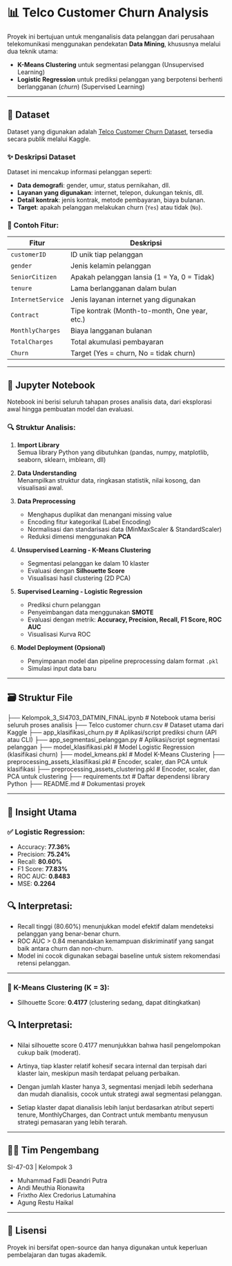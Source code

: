 # 📊 Telco Customer Churn Analysis

Proyek ini bertujuan untuk menganalisis data pelanggan dari perusahaan telekomunikasi menggunakan pendekatan **Data Mining**, khususnya melalui dua teknik utama:
- **K-Means Clustering** untuk segmentasi pelanggan (Unsupervised Learning)
- **Logistic Regression** untuk prediksi pelanggan yang berpotensi berhenti berlangganan (*churn*) (Supervised Learning)

---

## 📂 Dataset

Dataset yang digunakan adalah [Telco Customer Churn Dataset](https://www.kaggle.com/datasets/blastchar/telco-customer-churn), tersedia secara publik melalui Kaggle.

### ✨ Deskripsi Dataset
Dataset ini mencakup informasi pelanggan seperti:
- **Data demografi**: gender, umur, status pernikahan, dll.
- **Layanan yang digunakan**: internet, telepon, dukungan teknis, dll.
- **Detail kontrak**: jenis kontrak, metode pembayaran, biaya bulanan.
- **Target**: apakah pelanggan melakukan churn (`Yes`) atau tidak (`No`).

### 🔢 Contoh Fitur:
| Fitur              | Deskripsi                                         |
|--------------------|---------------------------------------------------|
| `customerID`       | ID unik tiap pelanggan                            |
| `gender`           | Jenis kelamin pelanggan                           |
| `SeniorCitizen`    | Apakah pelanggan lansia (1 = Ya, 0 = Tidak)       |
| `tenure`           | Lama berlangganan dalam bulan                     |
| `InternetService`  | Jenis layanan internet yang digunakan             |
| `Contract`         | Tipe kontrak (Month-to-month, One year, etc.)     |
| `MonthlyCharges`   | Biaya langganan bulanan                           |
| `TotalCharges`     | Total akumulasi pembayaran                        |
| `Churn`            | Target (Yes = churn, No = tidak churn)            |

---

## 📓 Jupyter Notebook

Notebook ini berisi seluruh tahapan proses analisis data, dari eksplorasi awal hingga pembuatan model dan evaluasi.

### 🔍 Struktur Analisis:
1. **Import Library**  
   Semua library Python yang dibutuhkan (pandas, numpy, matplotlib, seaborn, sklearn, imblearn, dll)

2. **Data Understanding**  
   Menampilkan struktur data, ringkasan statistik, nilai kosong, dan visualisasi awal.

3. **Data Preprocessing**  
   - Menghapus duplikat dan menangani missing value
   - Encoding fitur kategorikal (Label Encoding)
   - Normalisasi dan standarisasi data (MinMaxScaler & StandardScaler)
   - Reduksi dimensi menggunakan **PCA**

4. **Unsupervised Learning - K-Means Clustering**
   - Segmentasi pelanggan ke dalam 10 klaster
   - Evaluasi dengan **Silhouette Score**
   - Visualisasi hasil clustering (2D PCA)

5. **Supervised Learning - Logistic Regression**
   - Prediksi churn pelanggan
   - Penyeimbangan data menggunakan **SMOTE**
   - Evaluasi dengan metrik: **Accuracy, Precision, Recall, F1 Score, ROC AUC**
   - Visualisasi Kurva ROC

6. **Model Deployment (Opsional)**
   - Penyimpanan model dan pipeline preprocessing dalam format `.pkl`
   - Simulasi input data baru

---

## 🗃️ Struktur File
├── Kelompok_3_SI4703_DATMIN_FINAL.ipynb         # Notebook utama berisi seluruh proses analisis
├── Telco customer churn.csv                      # Dataset utama dari Kaggle
├── app_klasifikasi_churn.py                      # Aplikasi/script prediksi churn (API atau CLI)
├── app_segmentasi_pelanggan.py                   # Aplikasi/script segmentasi pelanggan
├── model_klasifikasi.pkl                          # Model Logistic Regression (klasifikasi churn)
├── model_kmeans.pkl                               # Model K-Means Clustering
├── preprocessing_assets_klasifikasi.pkl           # Encoder, scaler, dan PCA untuk klasifikasi
├── preprocessing_assets_clustering.pkl            # Encoder, scaler, dan PCA untuk clustering
├── requirements.txt                               # Daftar dependensi library Python
├── README.md                                      # Dokumentasi proyek

---

## 🧠 Insight Utama

### ✅ Logistic Regression:
- Accuracy: **77.36%**
- Precision: **75.24%**
- Recall: **80.60%**
- F1 Score: **77.83%**
- ROC AUC: **0.8483**
- MSE: **0.2264**

## 🔍 Interpretasi:
- Recall tinggi (80.60%) menunjukkan model efektif dalam mendeteksi pelanggan yang benar-benar churn.
- ROC AUC > 0.84 menandakan kemampuan diskriminatif yang sangat baik antara churn dan non-churn.
- Model ini cocok digunakan sebagai baseline untuk sistem rekomendasi retensi pelanggan.

---

### 🔹 K-Means Clustering (K = 3):
- Silhouette Score: **0.4177** (clustering sedang, dapat ditingkatkan)

## 🔍 Interpretasi:

- Nilai silhouette score 0.4177 menunjukkan bahwa hasil pengelompokan cukup baik (moderat).

- Artinya, tiap klaster relatif kohesif secara internal dan terpisah dari klaster lain, meskipun masih terdapat peluang perbaikan.

- Dengan jumlah klaster hanya 3, segmentasi menjadi lebih sederhana dan mudah dianalisis, cocok untuk strategi awal segmentasi pelanggan.

- Setiap klaster dapat dianalisis lebih lanjut berdasarkan atribut seperti tenure, MonthlyCharges, dan Contract untuk membantu menyusun strategi pemasaran yang lebih terarah.

---

## 👨‍💻 Tim Pengembang
SI-47-03 | Kelompok 3
- Muhammad Fadli Deandri Putra  
- Andi Meuthia Rionawita  
- Frixtho Alex Credorius Latumahina  
- Agung Restu Haikal  

---

## 📄 Lisensi
Proyek ini bersifat open-source dan hanya digunakan untuk keperluan pembelajaran dan tugas akademik.

